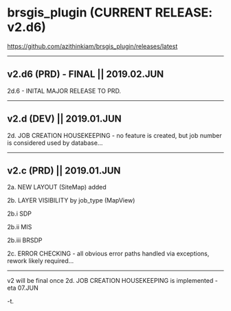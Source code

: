 # brsgis_plugin (CURRENT RELEASE: v2.d6)

https://github.com/azithinkiam/brsgis_plugin/releases/latest

--------
v2.d6 (PRD) - FINAL || 2019.02.JUN
--------

2d.6 - INITAL MAJOR RELEASE TO PRD.

--------
v2.d (DEV) || 2019.01.JUN
--------

2d. JOB CREATION HOUSEKEEPING - no feature is created, but job number is considered used by database...

--------
v2.c (PRD) || 2019.01.JUN
--------

2a. NEW LAYOUT (SiteMap) added

2b. LAYER VISIBILITY by job_type (MapView)

2b.i   SDP

2b.ii  MIS

2b.iii BRSDP

2c. ERROR CHECKING - all obvious error paths handled via exceptions, rework likely required...

--------

v2 will be final once 2d. JOB CREATION HOUSEKEEPING is implemented - eta 07.JUN

-t.
